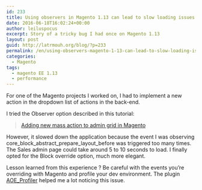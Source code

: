 ```yaml
---
id: 233
title: Using observers in Magento 1.13 can lead to slow loading issues
date: 2016-06-18T16:02:24+00:00
author: leiluspocus
excerpt: Story of a tricky bug I had once on Magento 1.13
layout: post
guid: http://latrmouh.org/blog/?p=233
permalink: /en/using-observers-magento-1-13-can-lead-to-slow-loading-issues/
categories:
  - Magento
tags:
  - magento EE 1.13
  - performance
---
```

For one of the Magento projects I worked on, I had to implement a new action in the dropdown list of actions in the back-end.

I tried the Observer option described in this tutorial:

<blockquote class="wp-embedded-content" data-secret="9Ku9l76GXH">
  <p>
    <a href="http://www.blog.magepsycho.com/adding-new-mass-action-to-admin-grid-in-magento/">Adding new mass action to admin grid in Magento</a>
  </p>
</blockquote>



However, it slowed down the application because the event I was observing core\_block\_abstract\_prepare\_layout_before was triggered too many times. The Sales admin page could take around 5 to 10 seconds to load. I finally opted for the Block override option, much more elegant.

Lesson learned from this experience ? Be careful with the events you&rsquo;re overriding with Magento and profile your dev environment. The plugin [AOE_Profiler](https://github.com/AOEpeople/Aoe_Profiler/) helped me a lot noticing this issue.

<!-- AddThis Advanced Settings generic via filter on the_content -->

<!-- AddThis Share Buttons generic via filter on the_content -->